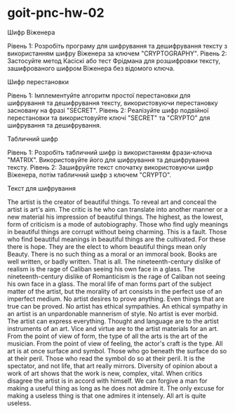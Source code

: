 # goit-pnc-hw-02

Шифр Віженера

Рівень 1: Розробіть програму для шифрування та дешифрування тексту з використанням шифру Віженера за ключем "CRYPTOGRAPHY".
Рівень 2: Застосуйте метод Касіскі або тест Фрідмана для розшифровки тексту, зашифрованого шифром Віженера без відомого ключа.


Шифр перестановки

Рівень 1: Імплементуйте алгоритм простої перестановки для шифрування та дешифрування тексту, використовуючи перестановку засновану на фразі "SECRET".
Рівень 2: Реалізуйте шифр подвійної перестановки та використовуйте ключі "SECRET" та "CRYPTO" для шифрування та дешифрування.


Табличний шифр

Рівень 1: Розробіть табличний шифр із використанням фрази-ключа "MATRIX". Використовуйте його для шифрування та дешифрування тексту.
Рівень 2: Зашифруйте текст спочатку використовуючи шифр Віженера, потім табличний шифр з ключем "CRYPTO".


Текст для шифрування

The artist is the creator of beautiful things. To reveal art and conceal the artist is art's aim. The critic is he who can translate into another manner or a new material his impression of beautiful things. The highest, as the lowest, form of criticism is a mode of autobiography. Those who find ugly meanings in beautiful things are corrupt without being charming. This is a fault. Those who find beautiful meanings in beautiful things are the cultivated. For these there is hope. They are the elect to whom beautiful things mean only Beauty. There is no such thing as a moral or an immoral book. Books are well written, or badly written. That is all. The nineteenth-century dislike of realism is the rage of Caliban seeing his own face in a glass. The nineteenth-century dislike of Romanticism is the rage of Caliban not seeing his own face in a glass. The moral life of man forms part of the subject matter of the artist, but the morality of art consists in the perfect use of an imperfect medium. No artist desires to prove anything. Even things that are true can be proved. No artist has ethical sympathies. An ethical sympathy in an artist is an unpardonable mannerism of style. No artist is ever morbid. The artist can express everything. Thought and language are to the artist instruments of an art. Vice and virtue are to the artist materials for an art. From the point of view of form, the type of all the arts is the art of the musician. From the point of view of feeling, the actor's craft is the type. All art is at once surface and symbol. Those who go beneath the surface do so at their peril. Those who read the symbol do so at their peril. It is the spectator, and not life, that art really mirrors. Diversity of opinion about a work of art shows that the work is new, complex, vital. When critics disagree the artist is in accord with himself. We can forgive a man for making a useful thing as long as he does not admire it. The only excuse for making a useless thing is that one admires it intensely. All art is quite useless.
